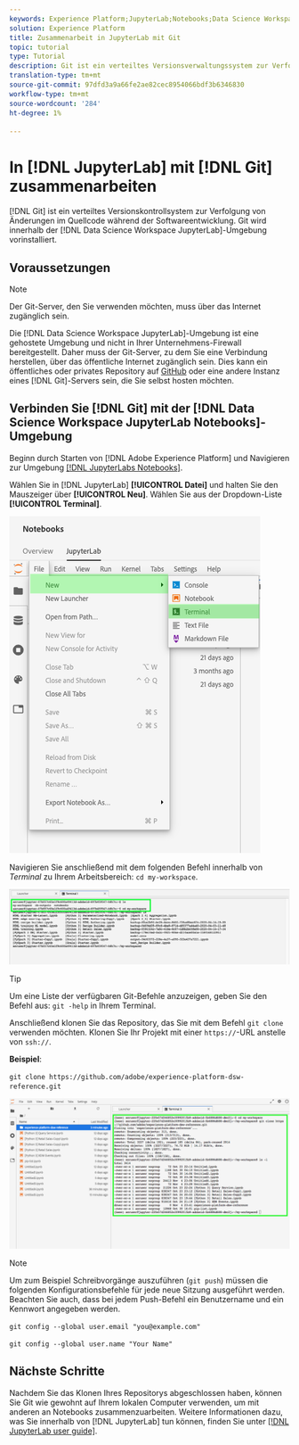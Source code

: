 ```yaml
---
keywords: Experience Platform;JupyterLab;Notebooks;Data Science Workspace;beliebte Themen;Git;Github
solution: Experience Platform
title: Zusammenarbeit in JupyterLab mit Git
topic: tutorial
type: Tutorial
description: Git ist ein verteiltes Versionsverwaltungssystem zur Verfolgung von Änderungen im Quellcode während der Softwareentwicklung. Git wird in der Data Science Workspace JupyterLab-Umgebung vorinstalliert.
translation-type: tm+mt
source-git-commit: 97dfd3a9a66fe2ae82cec8954066bdf3b6346830
workflow-type: tm+mt
source-wordcount: '284'
ht-degree: 1%

---
```



# In [!DNL JupyterLab] mit [!DNL Git] zusammenarbeiten

[!DNL Git] ist ein verteiltes Versionskontrollsystem zur Verfolgung von Änderungen im Quellcode während der Softwareentwicklung. Git wird innerhalb der [!DNL Data Science Workspace JupyterLab]-Umgebung vorinstalliert.

## Voraussetzungen

>[!NOTE]
>
> Der Git-Server, den Sie verwenden möchten, muss über das Internet zugänglich sein.

Die [!DNL Data Science Workspace JupyterLab]-Umgebung ist eine gehostete Umgebung und nicht in Ihrer Unternehmens-Firewall bereitgestellt. Daher muss der Git-Server, zu dem Sie eine Verbindung herstellen, über das öffentliche Internet zugänglich sein. Dies kann ein öffentliches oder privates Repository auf [GitHub](https://github.com/) oder eine andere Instanz eines [!DNL Git]-Servers sein, die Sie selbst hosten möchten.

## Verbinden Sie [!DNL Git] mit der [!DNL Data Science Workspace JupyterLab Notebooks]-Umgebung

Beginn durch Starten von [!DNL Adobe Experience Platform] und Navigieren zur Umgebung [[!DNL JupyterLabs Notebooks]](https://platform.adobe.com/notebooks/jupyterLab).

Wählen Sie in [!DNL JupyterLab] **[!UICONTROL Datei]** und halten Sie den Mauszeiger über **[!UICONTROL Neu]**. Wählen Sie aus der Dropdown-Liste **[!UICONTROL Terminal]**.

![JupyterLab Nav](../images/jupyterlab/tutorials/open-terminal.png)

Navigieren Sie anschließend mit dem folgenden Befehl innerhalb von *Terminal* zu Ihrem Arbeitsbereich: `cd my-workspace`.

![cd-Arbeitsbereich](../images/jupyterlab/tutorials/find-workspace.png)

>[!TIP]
>
> Um eine Liste der verfügbaren Git-Befehle anzuzeigen, geben Sie den Befehl aus: `git -help` in Ihrem Terminal.

Anschließend klonen Sie das Repository, das Sie mit dem Befehl `git clone` verwenden möchten. Klonen Sie Ihr Projekt mit einer `https://`-URL anstelle von `ssh://`.

**Beispiel**:

`git clone https://github.com/adobe/experience-platform-dsw-reference.git`

![clone](../images/jupyterlab/tutorials/git-collaboration.png)

>[!NOTE]
>
> Um zum Beispiel Schreibvorgänge auszuführen (`git push`) müssen die folgenden Konfigurationsbefehle für jede neue Sitzung ausgeführt werden. Beachten Sie auch, dass bei jedem Push-Befehl ein Benutzername und ein Kennwort angegeben werden.
>
>`git config --global user.email "you@example.com"`
>
>`git config --global user.name "Your Name"`

## Nächste Schritte

Nachdem Sie das Klonen Ihres Repositorys abgeschlossen haben, können Sie Git wie gewohnt auf Ihrem lokalen Computer verwenden, um mit anderen an Notebooks zusammenzuarbeiten. Weitere Informationen dazu, was Sie innerhalb von [!DNL JupyterLab] tun können, finden Sie unter [[!DNL JupyterLab user guide]](./overview.md).
